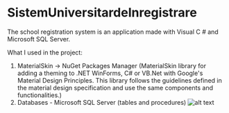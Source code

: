 # SistemUniversitardeInregistrare
The school registration system is an application made with Visual C # and Microsoft SQL Server.


What I used in the project:

1. MaterialSkin -> NuGet Packages Manager (MaterialSkin library for adding a theming to .NET WinForms, C# or VB.Net with Google's Material Design Principles. This library follows the guidelines defined in the material design specification and use the same components and functionalities.)
2. Databases - Microsoft SQL Server (tables and procedures)
![alt text](C:\Users\Ariana\Desktop\Projects\SistemScolardeInregistrare\SQL.png)
